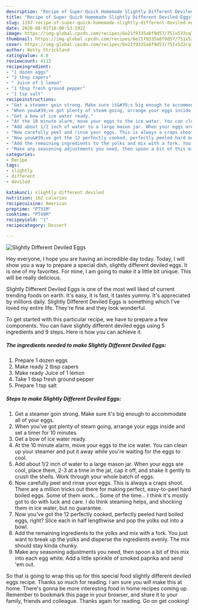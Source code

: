 ```yaml
---
description: "Recipe of Super Quick Homemade Slightly Different Deviled Eggs"
title: "Recipe of Super Quick Homemade Slightly Different Deviled Eggs"
slug: 1197-recipe-of-super-quick-homemade-slightly-different-deviled-eggs
date: 2020-08-01T10:00:53.192Z
image: https://img-global.cpcdn.com/recipes/6e21f9335a8f9d57/751x532cq70/slightly-different-deviled-eggs-recipe-main-photo.jpg
thumbnail: https://img-global.cpcdn.com/recipes/6e21f9335a8f9d57/751x532cq70/slightly-different-deviled-eggs-recipe-main-photo.jpg
cover: https://img-global.cpcdn.com/recipes/6e21f9335a8f9d57/751x532cq70/slightly-different-deviled-eggs-recipe-main-photo.jpg
author: Betty Strickland
ratingvalue: 4.8
reviewcount: 4113
recipeingredient:
- "1 dozen eggs"
- "2 tbsp capers"
- " Juice of 1 lemon"
- "1 tbsp fresh ground pepper"
- "1 tsp salt"
recipeinstructions:
- "Get a steamer goin strong. Make sure it&#39;s big enough to accommodate all of your eggs."
- "When you&#39;ve got plenty of steam going, arrange your eggs inside and set a timer for 10 minutes."
- "Get a bow of ice water ready."
- "At the 10 minute alarm, move your eggs to the ice water. You can clean up your steamer and put it away while you&#39;re waiting for the eggs to cool."
- "Add about 1/2 inch of water to a large mason jar. When your eggs are cool, place them, 2-3 at a time in the jar, cap it off, and shake it gently to crush the shells. Work through your whole batch of eggs."
- "Now carefully peel and rinse your eggs. This is always a craps shoot. There are a million tricks out there for making perfect, easy-to-peel hard boiled eggs. Some of them work... Some of the time... I think it&#39;s mostly got to do with luck and care. I do think steaming helps, and shocking them in ice water, but no guarantee."
- "Now you&#39;ve got the 12 perfectly cooked, perfectly peeled hard boiled eggs, right? Slice each in half lengthwise and pop the yolks out into a bowl."
- "Add the remaining ingredients to the yolks and mix with a fork. You just want to break up the yolks and disperse the ingredients evenly. The mix should stay kinda chunky."
- "Make any seasoning adjustments you need, then spoon a bit of this mix into each egg white. Add a little sprinkle of smoked paprika and send &#39;em out."
categories:
- Recipe
tags:
- slightly
- different
- deviled

katakunci: slightly different deviled 
nutrition: 162 calories
recipecuisine: American
preptime: "PT31M"
cooktime: "PT49M"
recipeyield: "1"
recipecategory: Dessert

---
```



![Slightly Different Deviled Eggs](https://img-global.cpcdn.com/recipes/6e21f9335a8f9d57/751x532cq70/slightly-different-deviled-eggs-recipe-main-photo.jpg)

Hey everyone, I hope you are having an incredible day today. Today, I will show you a way to prepare a special dish, slightly different deviled eggs. It is one of my favorites. For mine, I am going to make it a little bit unique. This will be really delicious.



Slightly Different Deviled Eggs is one of the most well liked of current trending foods on earth. It's easy, it is fast, it tastes yummy. It's appreciated by millions daily. Slightly Different Deviled Eggs is something which I've loved my entire life. They're fine and they look wonderful.


To get started with this particular recipe, we have to prepare a few components. You can have slightly different deviled eggs using 5 ingredients and 9 steps. Here is how you can achieve it.

<!--inarticleads1-->

##### The ingredients needed to make Slightly Different Deviled Eggs:

1. Prepare 1 dozen eggs
1. Make ready 2 tbsp capers
1. Make ready  Juice of 1 lemon
1. Take 1 tbsp fresh ground pepper
1. Prepare 1 tsp salt




<!--inarticleads2-->

##### Steps to make Slightly Different Deviled Eggs:

1. Get a steamer goin strong. Make sure it&#39;s big enough to accommodate all of your eggs.
1. When you&#39;ve got plenty of steam going, arrange your eggs inside and set a timer for 10 minutes.
1. Get a bow of ice water ready.
1. At the 10 minute alarm, move your eggs to the ice water. You can clean up your steamer and put it away while you&#39;re waiting for the eggs to cool.
1. Add about 1/2 inch of water to a large mason jar. When your eggs are cool, place them, 2-3 at a time in the jar, cap it off, and shake it gently to crush the shells. Work through your whole batch of eggs.
1. Now carefully peel and rinse your eggs. This is always a craps shoot. There are a million tricks out there for making perfect, easy-to-peel hard boiled eggs. Some of them work... Some of the time... I think it&#39;s mostly got to do with luck and care. I do think steaming helps, and shocking them in ice water, but no guarantee.
1. Now you&#39;ve got the 12 perfectly cooked, perfectly peeled hard boiled eggs, right? Slice each in half lengthwise and pop the yolks out into a bowl.
1. Add the remaining ingredients to the yolks and mix with a fork. You just want to break up the yolks and disperse the ingredients evenly. The mix should stay kinda chunky.
1. Make any seasoning adjustments you need, then spoon a bit of this mix into each egg white. Add a little sprinkle of smoked paprika and send &#39;em out.




So that is going to wrap this up for this special food slightly different deviled eggs recipe. Thanks so much for reading. I am sure you will make this at home. There's gonna be more interesting food in home recipes coming up. Remember to bookmark this page in your browser, and share it to your family, friends and colleague. Thanks again for reading. Go on get cooking!
